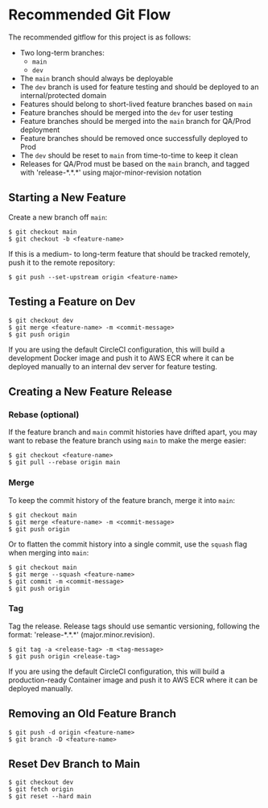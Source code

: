 # Recommended Git Flow

The recommended gitflow for this project is as follows:

* Two long-term branches:
  * `main`
  * `dev`
* The `main` branch should always be deployable
* The `dev` branch is used for feature testing and should be deployed to an internal/protected domain
* Features should belong to short-lived feature branches based on `main`
* Feature branches should be merged into the `dev` for user testing
* Feature branches should be merged into the `main` branch for QA/Prod deployment
* Feature branches should be removed once successfully deployed to Prod
* The `dev` should be reset to `main` from time-to-time to keep it clean
* Releases for QA/Prod must be based on the `main` branch, and tagged with 'release-\*.\*.\*' using major-minor-revision notation

## Starting a New Feature

Create a new branch off `main`:

```ssh
$ git checkout main
$ git checkout -b <feature-name>
```

If this is a medium- to long-term feature that should be tracked remotely, push it to the remote repository:

```ssh
$ git push --set-upstream origin <feature-name>
```

## Testing a Feature on Dev

```ssh
$ git checkout dev
$ git merge <feature-name> -m <commit-message>
$ git push origin
```

If you are using the default CircleCI configuration, this will build a development Docker image and push it to AWS ECR where it can be deployed manually to an internal dev server for feature testing.

## Creating a New Feature Release

### Rebase (optional)

If the feature branch and `main` commit histories have drifted apart, you may want to rebase the feature branch using `main` to make the merge easier:

```ssh
$ git checkout <feature-name>
$ git pull --rebase origin main
```

### Merge

To keep the commit history of the feature branch, merge it into `main`:

```ssh
$ git checkout main
$ git merge <feature-name> -m <commit-message> 
$ git push origin
```

Or to flatten the commit history into a single commit, use the `squash` flag when merging into `main`:

```ssh
$ git checkout main
$ git merge --squash <feature-name>
$ git commit -m <commit-message>
$ git push origin
```

### Tag

Tag the release. Release tags should use semantic versioning, following the format: 'release-\*.\*.\*' (major.minor.revision).

```ssh
$ git tag -a <release-tag> -m <tag-message>
$ git push origin <release-tag>
```

If you are using the default CircleCI configuration, this will build a production-ready Container image and push it to AWS ECR where it can be deployed manually.

## Removing an Old Feature Branch

```ssh
$ git push -d origin <feature-name>
$ git branch -D <feature-name>
```

## Reset Dev Branch to Main

```ssh
$ git checkout dev
$ git fetch origin
$ git reset --hard main
```
